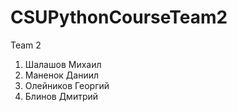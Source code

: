 # CSUPythonCourseTeam2
Team 2

1. Шалашов Михаил
1. Маненок Даниил
1. Олейников Георгий
1. Блинов Дмитрий
